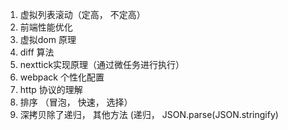 1. 虚拟列表滚动（定高， 不定高）
2. 前端性能优化
3. 虚拟dom 原理
4. diff 算法
5. nexttick实现原理（通过微任务进行执行）
6. webpack 个性化配置
7. http 协议的理解
8. 排序 （冒泡， 快速， 选择）
9. 深拷贝除了递归， 其他方法 (递归， JSON.parse(JSON.stringify)